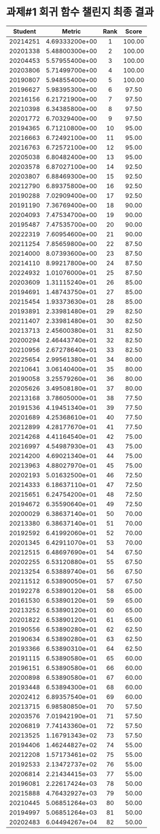 # 과제#1 회귀 함수 챌린지 최종 결과
| Student | Metric | Rank | Score |
|:---:|:---:|:---:|:---:|
| 20214251 | 4.69333200e+00 | 1 | 100.00 |
| 20201338 | 5.48800300e+00 | 2 | 100.00 |
| 20204453 | 5.57955400e+00 | 3 | 100.00 |
| 20203806 | 5.71499700e+00 | 4 | 100.00 |
| 20190807 | 5.94855400e+00 | 5 | 100.00 |
| 20196627 | 5.98395300e+00 | 6 | 97.50 |
| 20216156 | 6.21721900e+00 | 7 | 97.50 |
| 20210398 | 6.34385800e+00 | 8 | 97.50 |
| 20201772 | 6.70329400e+00 | 9 | 97.50 |
| 20194365 | 6.71210800e+00 | 10 | 95.00 |
| 20216663 | 6.72492100e+00 | 11 | 95.00 |
| 20216763 | 6.72572100e+00 | 12 | 95.00 |
| 20205038 | 6.80482400e+00 | 13 | 95.00 |
| 20203578 | 6.87027100e+00 | 14 | 92.50 |
| 20203807 | 6.88469300e+00 | 15 | 92.50 |
| 20212790 | 6.89375800e+00 | 16 | 92.50 |
| 20190288 | 7.02909400e+00 | 17 | 92.50 |
| 20191190 | 7.36769400e+00 | 18 | 90.00 |
| 20204093 | 7.47534700e+00 | 19 | 90.00 |
| 20195487 | 7.47535700e+00 | 20 | 90.00 |
| 20222319 | 7.60954600e+00 | 21 | 90.00 |
| 20211254 | 7.85659800e+00 | 22 | 87.50 |
| 20214000 | 8.07393600e+00 | 23 | 87.50 |
| 20214110 | 8.99217800e+00 | 24 | 87.50 |
| 20224932 | 1.01076000e+01 | 25 | 87.50 |
| 20203609 | 1.31115240e+01 | 26 | 85.00 |
| 20194691 | 1.48743750e+01 | 27 | 85.00 |
| 20215454 | 1.93373630e+01 | 28 | 85.00 |
| 20193891 | 2.33981480e+01 | 29 | 82.50 |
| 20211407 | 2.33981480e+01 | 30 | 82.50 |
| 20213713 | 2.45600380e+01 | 31 | 82.50 |
| 20200294 | 2.46443740e+01 | 32 | 82.50 |
| 20210956 | 2.67278640e+01 | 33 | 82.50 |
| 20225654 | 2.99561380e+01 | 34 | 80.00 |
| 20210641 | 3.06140400e+01 | 35 | 80.00 |
| 20190058 | 3.25579260e+01 | 36 | 80.00 |
| 20205626 | 3.49508180e+01 | 37 | 80.00 |
| 20213168 | 3.78605000e+01 | 38 | 77.50 |
| 20191536 | 4.19451340e+01 | 39 | 77.50 |
| 20201689 | 4.25368610e+01 | 40 | 77.50 |
| 20212899 | 4.28177670e+01 | 41 | 77.50 |
| 20214268 | 4.41164540e+01 | 42 | 75.00 |
| 20216997 | 4.54987930e+01 | 43 | 75.00 |
| 20214200 | 4.69021340e+01 | 44 | 75.00 |
| 20213963 | 4.88027970e+01 | 45 | 75.00 |
| 20202193 | 5.01632500e+01 | 46 | 72.50 |
| 20214333 | 6.18637110e+01 | 47 | 72.50 |
| 20215651 | 6.24754200e+01 | 48 | 72.50 |
| 20194672 | 6.35590640e+01 | 49 | 72.50 |
| 20200029 | 6.38637140e+01 | 50 | 70.00 |
| 20213380 | 6.38637140e+01 | 51 | 70.00 |
| 20192592 | 6.41992060e+01 | 52 | 70.00 |
| 20201345 | 6.42911070e+01 | 53 | 70.00 |
| 20212515 | 6.48697690e+01 | 54 | 67.50 |
| 20202255 | 6.53120880e+01 | 55 | 67.50 |
| 20213254 | 6.53889740e+01 | 56 | 67.50 |
| 20211512 | 6.53890050e+01 | 57 | 67.50 |
| 20192278 | 6.53890120e+01 | 58 | 65.00 |
| 20161530 | 6.53890120e+01 | 59 | 65.00 |
| 20213252 | 6.53890120e+01 | 60 | 65.00 |
| 20201822 | 6.53890120e+01 | 61 | 65.00 |
| 20190556 | 6.53890280e+01 | 62 | 62.50 |
| 20190634 | 6.53890280e+01 | 63 | 62.50 |
| 20193366 | 6.53890310e+01 | 64 | 62.50 |
| 20191115 | 6.53890580e+01 | 65 | 60.00 |
| 20196151 | 6.53890580e+01 | 66 | 60.00 |
| 20200898 | 6.53890580e+01 | 67 | 60.00 |
| 20193448 | 6.53894300e+01 | 68 | 60.00 |
| 20202412 | 6.89357540e+01 | 69 | 60.00 |
| 20213715 | 6.98580850e+01 | 70 | 57.50 |
| 20203576 | 7.01942190e+01 | 71 | 57.50 |
| 20206819 | 7.74143360e+01 | 72 | 57.50 |
| 20213525 | 1.16791343e+02 | 73 | 57.50 |
| 20194406 | 1.46244827e+02 | 74 | 55.00 |
| 20212208 | 1.57173461e+02 | 75 | 55.00 |
| 20192533 | 2.13472737e+02 | 76 | 55.00 |
| 20206814 | 2.21434415e+03 | 77 | 55.00 |
| 20196081 | 2.22617424e+03 | 78 | 50.00 |
| 20215888 | 4.76432927e+03 | 79 | 50.00 |
| 20210445 | 5.06851264e+03 | 80 | 50.00 |
| 20194997 | 5.06851264e+03 | 81 | 50.00 |
| 20202483 | 6.04494267e+04 | 82 | 50.00 |
